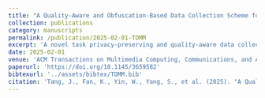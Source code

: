 ```yaml
---
title: "A Quality-Aware and Obfuscation-Based Data Collection Scheme for Cyber-Physical Metaverse Systems"
collection: publications
category: manuscripts
permalink: /publication/2025-02-01-TOMM
excerpt: 'A novel task privacy-preserving and quality-aware data collection scheme for cyber-physical metaverse systems.'
date: 2025-02-01
venue: 'ACM Transactions on Multimedia Computing, Communications, and Applications'
paperurl: 'https://doi.org/10.1145/3659582'
bibtexurl: '../assets/bibtex/TOMM.bib'
citation: 'Tang, J., Fan, K., Yin, W., Yang, S., et al. (2025). "A Quality-Aware and Obfuscation-Based Data Collection Scheme for Cyber-Physical Metaverse Systems." <i>ACM TOMM</i>, 21(2), Article 50.'
---
```

